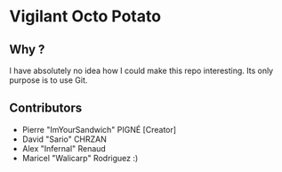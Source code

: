 # Vigilant Octo Potato

## Why ?

I have absolutely no idea how I could make this repo interesting. Its only purpose is to use Git.

## Contributors

-   Pierre "ImYourSandwich" PIGNÉ [Creator]
-   David "Sario" CHRZAN
-   Alex "Infernal" Renaud
-   Maricel "Walicarp" Rodriguez :)
